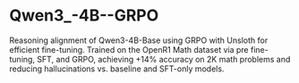 # Qwen3_-4B--GRPO
Reasoning alignment of Qwen3-4B-Base using GRPO with Unsloth for efficient fine-tuning. Trained on the OpenR1 Math dataset via pre fine-tuning, SFT, and GRPO, achieving +14% accuracy on 2K math problems and reducing hallucinations vs. baseline and SFT-only models.
